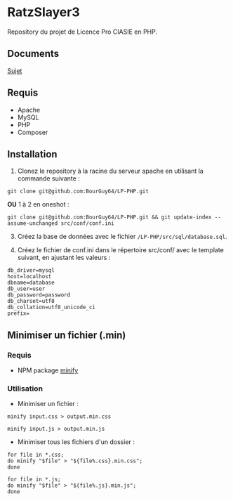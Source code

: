 # RatzSlayer3
Repository du projet de Licence Pro CIASIE en PHP.

## Documents
[Sujet](https://arche.univ-lorraine.fr/pluginfile.php/1834821/mod_resource/content/1/LP2%20-%20Projet%20Fil%20Rouge.pdf)

## Requis
- Apache
- MySQL
- PHP
- Composer


## Installation
1. Clonez le repository à la racine du serveur apache en utilisant la commande suivante :
```
git clone git@github.com:BourGuy64/LP-PHP.git
```

**OU** 1 à 2 en oneshot :
```
git clone git@github.com:BourGuy64/LP-PHP.git && git update-index --assume-unchanged src/conf/conf.ini
```
3. Créez la base de données avec le fichier `/LP-PHP/src/sql/database.sql`.

4. Créez le fichier de conf.ini dans le répertoire src/conf/ avec le template suivant, en ajustant les valeurs :
```
db_driver=mysql
host=localhost
dbname=database
db_user=user
db_password=password
db_charset=utf8
db_collation=utf8_unicode_ci
prefix=
```


## Minimiser un fichier (.min)
### Requis
- NPM package [minify](https://www.npmjs.com/package/minify)
### Utilisation
- Minimiser un fichier :
```
minify input.css > output.min.css
```
```
minify input.js > output.min.js
```
- Minimiser tous les fichiers d'un dossier :
```
for file in *.css;
do minify "$file" > "${file%.css}.min.css";
done
```
```
for file in *.js;
do minify "$file" > "${file%.js}.min.js";
done
```
